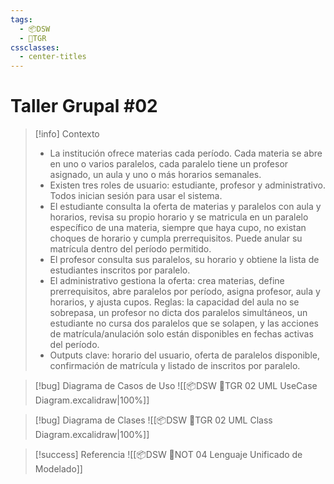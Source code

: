 ```yaml
---
tags:
  - 📦DSW
  - 👥TGR
cssclasses:
  - center-titles
---
```


# Taller Grupal #02
> [!info] Contexto
> - La institución ofrece materias cada período. Cada materia se abre en uno o varios paralelos, cada paralelo tiene un profesor asignado, un aula y uno o más horarios semanales.
> - Existen tres roles de usuario: estudiante, profesor y administrativo. Todos inician sesión para usar el sistema.
> - El estudiante consulta la oferta de materias y paralelos con aula y horarios, revisa su propio horario y se matricula en un paralelo específico de una materia, siempre que haya cupo, no existan choques de horario y cumpla prerrequisitos. Puede anular su matrícula dentro del período permitido.
> - El profesor consulta sus paralelos, su horario y obtiene la lista de estudiantes inscritos por paralelo.
> - El administrativo gestiona la oferta: crea materias, define prerrequisitos, abre paralelos por período, asigna profesor, aula y horarios, y ajusta cupos. Reglas: la capacidad del aula no se sobrepasa, un profesor no dicta dos paralelos simultáneos, un estudiante no cursa dos paralelos que se solapen, y las acciones de matrícula/anulación solo están disponibles en fechas activas del período.
> - Outputs clave: horario del usuario, oferta de paralelos disponible, confirmación de matrícula y listado de inscritos por paralelo.

> [!bug] Diagrama de Casos de Uso
![[📦DSW 👥TGR 02 UML UseCase Diagram.excalidraw|100%]]

> [!bug] Diagrama de Clases
> ![[📦DSW 👥TGR 02 UML Class Diagram.excalidraw|100%]]

> [!success] Referencia
> ![[📦DSW 📝NOT 04 Lenguaje Unificado de Modelado]]